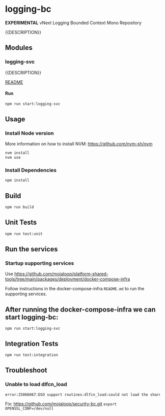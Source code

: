 # logging-bc

**EXPERIMENTAL** vNext Logging Bounded Context Mono Repository

{{DESCRIPTION}}

## Modules

### logging-svc

{{DESCRIPTION}}

[README](packages/logging-svc/README.md)

#### Run

```bash
npm run start:logging-svc
```

## Usage

### Install Node version

More information on how to install NVM: https://github.com/nvm-sh/nvm

```bash
nvm install
nvm use
```

### Install Dependencies

```bash
npm install
```

## Build

```bash
npm run build
```

## Unit Tests

```bash
npm run test:unit
```

## Run the services

### Startup supporting services

Use https://github.com/mojaloop/platform-shared-tools/tree/main/packages/deployment/docker-compose-infra

Follow instructions in the docker-compose-infra `README.md` to run the supporting services.


## After running the docker-compose-infra we can start logging-bc:
```shell
npm run start:logging-svc
```

## Integration Tests
```bash
npm run test:integration
```

## Troubleshoot

### Unable to load dlfcn_load
```bash
error:25066067:DSO support routines:dlfcn_load:could not load the shared library
```
Fix: https://github.com/mojaloop/security-bc.git  `export OPENSSL_CONF=/dev/null`

